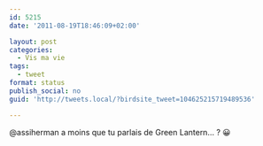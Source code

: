 ```yaml
---
id: 5215
date: '2011-08-19T18:46:09+02:00'

layout: post
categories:
  - Vis ma vie
tags:
  - tweet
format: status
publish_social: no
guid: 'http://tweets.local/?birdsite_tweet=104625215719489536'

---
```


@assiherman a moins que tu parlais de Green Lantern… ? 😀